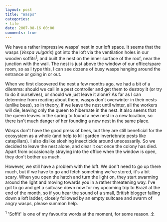 ```yaml
---
layout: post
title: "Wasps"
categories:
- life
date: 2007-08-16 00:00
comments: true
---
```


<p>We have a rather impressive wasps' nest in our loft space. It seems that the wasps (<em>Vespa vulgaris</em>) got into the loft via the ventilation holes in our wooden soffits<sup id="r1-160807"><a href="#f1-160807">1</a></sup>, and built the nest on the inner surface of the roof, near the junction with the wall. The nest is just above the window of our office/spare room, so as I type this, I can see dozens of busy wasps hanging around the entrance or going in or out.</p>

<p>When we first discovered the nest a few months ago, we had a bit of a dilemma: should we call in a pest controller and get them to destroy it (or try to do it ourselves), or should we just leave it alone? As far as I can determine from reading about them, wasps don't overwinter in their nests (unlike bees), so in theory, if we leave the nest until winter, all the workers will die, leaving only the queen to hibernate in the nest. It also seems that the queen leaves in the spring to found a new nest in a new location, so there isn't much danger of her founding a new nest in the same place.</p>

<p>Wasps don't have the good press of bees, but they are still beneficial for the ecosystem as a whole (and help to kill garden invertebrate pests like catepillars). I also dislike sloshing insecticide around unecessarily. So we decided to leave the nest alone, and clear it out once the colony has died. Apart from occasionally straying into the office when the window is open, they don't bother us much.</p>

<p>However, we still have a problem with the loft. We don't need to go up there much, but if we have to go and fetch something we've stored, it's a bit scary. When you open the hatch and turn the light on, they start swarming around the light and moving towards you in a rather threatening way. I've got to go and get a suitcase down now for my upcoming trip to Brazil at the end of the month, so if you hear the sound of a small, British blogger falling down a loft ladder, closely followed by an empty suitcase and swarm of angry wasps, please summon help.</p>

<p><sup id="f1-160807">1</sup> 'Soffit' is one of my favourite words at the moment, for some reason. <a href="#r1-160807">&uarr;</a></p>


